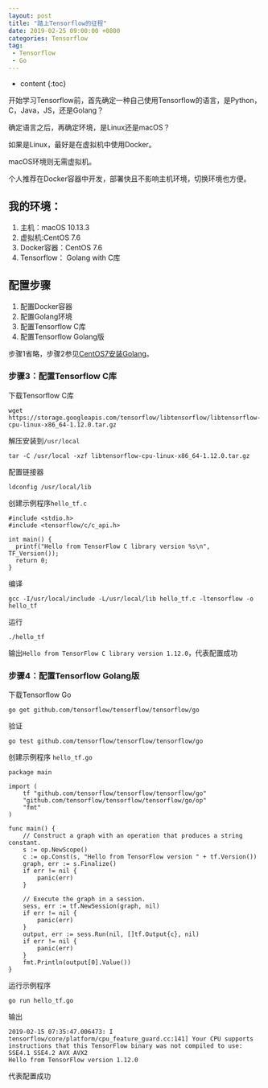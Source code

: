 ```yaml
---
layout: post
title: "踏上Tensorflow的征程"
date: 2019-02-25 09:00:00 +0800 
categories: Tensorflow
tag:
 - Tensorflow
 - Go
---
```

* content
{:toc}

开始学习Tensorflow前，首先确定一种自己使用Tensorflow的语言，是Python，C，Java，JS，还是Golang？

确定语言之后，再确定环境，是Linux还是macOS？

如果是Linux，最好是在虚拟机中使用Docker。

macOS环境则无需虚拟机。

个人推荐在Docker容器中开发，部署快且不影响主机环境，切换环境也方便。

## 我的环境：

1. 主机：macOS 10.13.3
2. 虚拟机:CentOS 7.6
3. Docker容器：CentOS 7.6
4. Tensorflow： Golang with C库

## 配置步骤

1. 配置Docker容器
2. 配置Golang环境
3. 配置Tensorflow C库
4. 配置Tensorflow Golang版

步骤1省略，步骤2参见[CentOS7安装Golang](https://www.fengkai.info/CentOS7-Install-Golang.html)。

<!-- more -->

### 步骤3：配置Tensorflow C库

下载Tensorflow C库
```
wget https://storage.googleapis.com/tensorflow/libtensorflow/libtensorflow-cpu-linux-x86_64-1.12.0.tar.gz
```
解压安装到`/usr/local`
```
tar -C /usr/local -xzf libtensorflow-cpu-linux-x86_64-1.12.0.tar.gz
```

配置链接器
```
ldconfig /usr/local/lib
```

创建示例程序`hello_tf.c`
```
#include <stdio.h>
#include <tensorflow/c/c_api.h>

int main() {
  printf("Hello from TensorFlow C library version %s\n", TF_Version());
  return 0;
}
```

编译
```
gcc -I/usr/local/include -L/usr/local/lib hello_tf.c -ltensorflow -o hello_tf
```
运行
```
./hello_tf
```

输出`Hello from TensorFlow C library version 1.12.0`，代表配置成功

### 步骤4：配置Tensorflow Golang版


下载Tensorflow Go
```
go get github.com/tensorflow/tensorflow/tensorflow/go
```

验证
```
go test github.com/tensorflow/tensorflow/tensorflow/go
```

创建示例程序 `hello_tf.go`
```
package main

import (
    tf "github.com/tensorflow/tensorflow/tensorflow/go"
    "github.com/tensorflow/tensorflow/tensorflow/go/op"
    "fmt"
)

func main() {
    // Construct a graph with an operation that produces a string constant.
    s := op.NewScope()
    c := op.Const(s, "Hello from TensorFlow version " + tf.Version())
    graph, err := s.Finalize()
    if err != nil {
        panic(err)
    }

    // Execute the graph in a session.
    sess, err := tf.NewSession(graph, nil)
    if err != nil {
        panic(err)
    }
    output, err := sess.Run(nil, []tf.Output{c}, nil)
    if err != nil {
        panic(err)
    }
    fmt.Println(output[0].Value())
}
```
运行示例程序
```
go run hello_tf.go
```

输出
```
2019-02-15 07:35:47.006473: I tensorflow/core/platform/cpu_feature_guard.cc:141] Your CPU supports instructions that this TensorFlow binary was not compiled to use: SSE4.1 SSE4.2 AVX AVX2
Hello from TensorFlow version 1.12.0
```
代表配置成功

